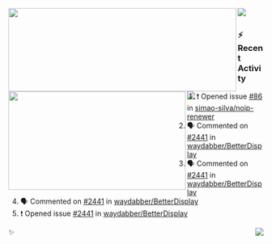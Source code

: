 <p>
  <p>
  <img align="left" width="450" height="165" src="https://github-readme-stats-git-masterrstaa-rickstaa.vercel.app/api?username=lowking&bg_color=0D1116&theme=synthwave&show_icons=true&hide_border=true&line_height=20&title_color=4E7C65&icon_color=555&show_owner=true&text_color=777&count_private=true"/>
  </p>
  <p>
  <img align="left" width="350" height="195" src="https://github-readme-stats-git-masterrstaa-rickstaa.vercel.app/api/top-langs/?layout=compact&username=lowking&bg_color=0D1116&theme=synthwave&show_icons=true&hide_border=true&line_height=20&title_color=4E7C65&icon_color=555&show_owner=true&text_color=777&hide&langs_count=4"/>
  </p>
  <p>
    <a align="left" href="https://t.me/Violettoy_bot"><img src="https://img.shields.io/badge/Telegram-%2352A4DB.svg?&style=social&logo=telegram&logoColor=white" /></a>&nbsp;&nbsp;
<!--     <img align="left" src="https://github.com/lowking/lowking/workflows/Waka%20Readme/badge.svg" />&nbsp;&nbsp; -->
    <img align="left" src="https://github.com/lowking/lowking/workflows/Activity%20Readme/badge.svg" />
  </p>
</p>

### :zap: Recent Activity

<!--START_SECTION:activity-->
1. ❗ Opened issue [#86](https://github.com/simao-silva/noip-renewer/issues/86) in [simao-silva/noip-renewer](https://github.com/simao-silva/noip-renewer)
2. 🗣 Commented on [#2441](https://github.com/waydabber/BetterDisplay/issues/2441#issuecomment-1852204937) in [waydabber/BetterDisplay](https://github.com/waydabber/BetterDisplay)
3. 🗣 Commented on [#2441](https://github.com/waydabber/BetterDisplay/issues/2441#issuecomment-1852025122) in [waydabber/BetterDisplay](https://github.com/waydabber/BetterDisplay)
4. 🗣 Commented on [#2441](https://github.com/waydabber/BetterDisplay/issues/2441#issuecomment-1851415042) in [waydabber/BetterDisplay](https://github.com/waydabber/BetterDisplay)
5. ❗ Opened issue [#2441](https://github.com/waydabber/BetterDisplay/issues/2441) in [waydabber/BetterDisplay](https://github.com/waydabber/BetterDisplay)
<!--END_SECTION:activity-->

✨<img align="right" src="http://profile-counter.glitch.me/lowking/count.svg"/>
